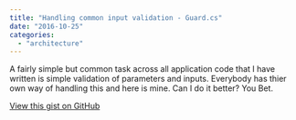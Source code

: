 ```yaml
---
title: "Handling common input validation - Guard.cs"
date: "2016-10-25"
categories: 
  - "architecture"
---
```


A fairly simple but common task across all application code that I have written is simple validation of parameters and inputs. Everybody has thier own way of handling this and here is mine. Can I do it better? You Bet.

<script src="https://gist.github.com/PradeepLoganathan/bc4ae7daf64d5db4c4912000148011e2.js"></script>

<a href="https://gist.github.com/PradeepLoganathan/bc4ae7daf64d5db4c4912000148011e2">View this gist on GitHub</a>
